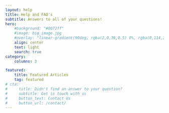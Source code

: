 ```yaml
---
layout: help
title: Help and FAQ's
subtitle: Answers to all of your questions!
hero:
    #background: "#0072ff"
    #image: big_image.jpg
    #overlay: "linear-gradient(90deg, rgba(2,0,36,0.5) 0%, rgba(0,114,255,0.5) 100%, rgba(0,212,255,0.5) 100%)"
    align: center
    text: light
    search: true
category:
    columns: 3

featured:
    title: Featured Articles
    tag: featured
# cta:
#     title: Didn't find an answer to your question?
#     subtitle: Get in touch with us
#     button_text: Contact Us   
#     button_url: /contact/      
---
```

